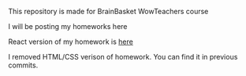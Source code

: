 This repository is made for BrainBasket WowTeachers course

I will be posting my homeworks here

React version of my homework is <a href="https://smertelny.github.io/brainbasket_course/hard/">here</a>

I removed HTML/CSS verison of homework.
You can find it in previous commits.
